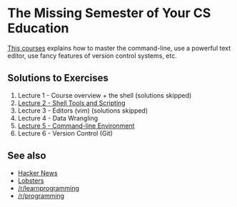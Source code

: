 # The Missing Semester of Your CS Education

[This courses](https://missing.csail.mit.edu/) explains how to master the command-line, use a powerful text editor, use fancy features of version control systems, etc.

## Solutions to Exercises
1.  Lecture 1 - Course overview + the shell (solutions skipped)
1.  [Lecture 2 - Shell Tools and Scripting](./Lecture2/README.md)
1.  Lecture 3 - Editors (vim) (solutions skipped)
1.  Lecture 4 - Data Wrangling
1.  [Lecture 5 - Command-line Environment](./Lecture5/README.md)
1.  Lecture 6 - Version Control (Git)

## See also
*   [Hacker News](https://news.ycombinator.com/item?id=22226380)
*   [Lobsters](https://lobste.rs/s/ti1k98/missing_semester_your_cs_education_mit)
*   [/r/learnprogramming](https://www.reddit.com/r/learnprogramming/comments/eyagda/the_missing_semester_of_your_cs_education_mit/)
*   [/r/programming](https://www.reddit.com/r/programming/comments/eyagcd/the_missing_semester_of_your_cs_education_mit/)

